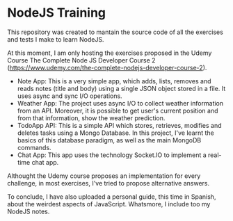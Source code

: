 # NodeJS Training

This repository was created to mantain the source code of all the exercises and tests I make to learn NodeJS.


At this moment, I am only hosting the exercises proposed in the Udemy Course  The Complete Node JS Developer Course 2 (https://www.udemy.com/the-complete-nodejs-developer-course-2).

* Note App: This is a very simple app, which adds, lists, removes and reads notes (title and body) using a single JSON object stored in a file. It uses async and sync I/O operations.
* Weather App: The project uses async I/O to collect weather information from an API. Moreover, it is possible to get user's current position and from that information, show the weather prediction.
* TodoApp API: This is a simple API which stores, retrieves, modifies and deletes tasks using a Mongo Database. In this project, I've learnt the basics of this database paradigm, as well as the main MongoDB commands.
* Chat App: This app uses the technology Socket.IO to implement a real-time chat app.

Althought the Udemy course proposes an implementation for every challenge, in most exercises, I've tried to propose alternative answers.

To conclude, I have also uploaded a personal guide, this time in Spanish, about the weirdest aspects of JavaScript. Whatsmore, I include too my NodeJS notes.
